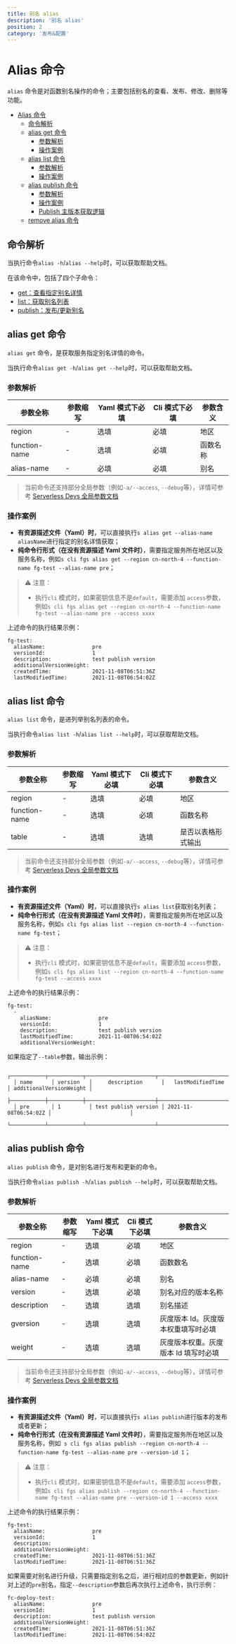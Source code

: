 ```yaml
---
title: 别名 alias
description: '别名 alias'
position: 2
category: '发布&配置'
---
```


# Alias 命令

`alias` 命令是对函数别名操作的命令；主要包括别名的查看、发布、修改、删除等功能。

- [Alias 命令](#alias-命令)
  - [命令解析](#命令解析)
  - [alias get 命令](#alias-get-命令)
    - [参数解析](#参数解析)
    - [操作案例](#操作案例)
  - [alias list 命令](#alias-list-命令)
    - [参数解析](#参数解析-1)
    - [操作案例](#操作案例-1)
  - [alias publish 命令](#alias-publish-命令)
    - [参数解析](#参数解析-2)
    - [操作案例](#操作案例-2)
    - [Publish 主版本获取逻辑](#publish-主版本获取逻辑)
  - [remove alias 命令](remove.md#remove-alias-命令)

## 命令解析

当执行命令`alias -h`/`alias --help`时，可以获取帮助文档。

在该命令中，包括了四个子命令：

- [get：查看指定别名详情](#alias-get-命令)
- [list：获取别名列表](#alias-list-命令)
- [publish：发布/更新别名](#alias-publish-命令)

## alias get 命令

`alias get` 命令，是获取服务指定别名详情的命令。

当执行命令`alias get -h`/`alias get --help`时，可以获取帮助文档。

### 参数解析

| 参数全称      | 参数缩写  | Yaml 模式下必填 | Cli 模式下必填 | 参数含义     |
| ------------ | -------- | --------------- | ------------- | ----------- |
| region        | -        | 选填            | 必填           | 地区      |
| function-name | -        | 选填            | 必填           | 函数名称   |
| alias-name    | -        | 必填            | 必填           | 别名      |

> 当前命令还支持部分全局参数（例如`-a/--access`, `--debug`等），详情可参考 [Serverless Devs 全局参数文档](https://serverless-devs.com/serverless-devs/command/readme#全局参数)

### 操作案例

- **有资源描述文件（Yaml）时**，可以直接执行`s alias get --alias-name aliasName`进行指定的别名详情获取；
- **纯命令行形式（在没有资源描述 Yaml 文件时）**，需要指定服务所在地区以及服务名称，例如`s cli fgs alias get --region cn-north-4 --function-name fg-test --alias-name pre`；

> ⚠️ 注意：    
> - 执行`cli` 模式时，如果密钥信息不是`default`，需要添加 `access`参数，例如`s cli fgs alias get --region cn-north-4 --function-name fg-test --alias-name pre --access xxxx`

上述命令的执行结果示例：

```text
fg-test:
  aliasName:               pre
  versionId:               1
  description:             test publish version
  additionalVersionWeight:
  createdTime:             2021-11-08T06:51:36Z
  lastModifiedTime:        2021-11-08T06:54:02Z
```

## alias list 命令

`alias list` 命令，是进列举别名列表的命令。

当执行命令`alias list -h`/`alias list --help`时，可以获取帮助文档。

### 参数解析

| 参数全称     | 参数缩写 | Yaml 模式下必填 | Cli 模式下必填 | 参数含义  |
| ------------ | -------- | --------------- | -------------- | -------------- |
| region       | -        | 选填            | 必填           | 地区  |
| function-name | -        | 选填            | 必填           | 函数名称                          |
| table        | -        | 选填            | 选填           | 是否以表格形式输出   |

> 当前命令还支持部分全局参数（例如`-a/--access`, `--debug`等），详情可参考 [Serverless Devs 全局参数文档](https://serverless-devs.com/serverless-devs/command/readme#全局参数)

### 操作案例

- **有资源描述文件（Yaml）时**，可以直接执行`s alias list`获取别名列表；
- **纯命令行形式（在没有资源描述 Yaml 文件时）**，需要指定服务所在地区以及服务名称，例如`s cli fgs alias list --region cn-north-4 --function-name fg-test`；

> ⚠️ 注意：    
> - 执行`cli` 模式时，如果密钥信息不是`default`，需要添加 `access`参数，例如`s cli fgs alias list --region cn-north-4 --function-name fg-test --access xxxx`

上述命令的执行结果示例：

```text
fg-test:
  -
    aliasName:               pre
    versionId:               1
    description:             test publish version
    lastModifiedTime:        2021-11-08T06:54:02Z
    additionalVersionWeight:
```

如果指定了`--table`参数，输出示例：

```text
  ┌───────────┬───────────┬──────────────────────┬──────────────────────┬─────────────────────────┐
  │ name      │ version   │     description      │   lastModifiedTime   │ additionalVersionWeight │
  ├───────────┼───────────┼──────────────────────┼──────────────────────┼─────────────────────────┤
  │ pre       │ 1         │ test publish version │ 2021-11-08T06:54:02Z │                         │
  └───────────┴───────────┴──────────────────────┴──────────────────────┴─────────────────────────┘
```

## alias publish 命令

`alias publish` 命令，是对别名进行发布和更新的命令。

当执行命令`alias publish -h`/`alias publish --help`时，可以获取帮助文档。

### 参数解析

| 参数全称        | 参数缩写 | Yaml 模式下必填 | Cli 模式下必填 | 参数含义     |
| -------------- | -------- | --------------- | -------------- | ------------------ |
| region         | -        | 选填            | 必填           | 地区     |
| function-name  | -        | 选填            | 必填           | 函数数名 |
| alias-name     | -        | 必填            | 必填           | 别名   |
| version        | -        | 选填            | 必填           | 别名对应的版本名称   |
| description    | -        | 选填            | 选填           | 别名描述    |
| gversion       | -        | 选填            | 选填           | 灰度版本 Id。灰度版本权重填写时必填      |
| weight         | -        | 选填            | 选填           | 灰度版本权重。灰度版本 Id 填写时必填    |

> 当前命令还支持部分全局参数（例如`-a/--access`, `--debug`等），详情可参考 [Serverless Devs 全局参数文档](https://serverless-devs.com/serverless-devs/command/readme#全局参数)

### 操作案例

- **有资源描述文件（Yaml）时**，可以直接执行`s alias publish`进行版本的发布或者更新；
- **纯命令行形式（在没有资源描述 Yaml 文件时）**，需要指定服务所在地区以及服务名称，例如` s cli fgs alias publish --region cn-north-4 --function-name fg-test --alias-name pre --version-id 1`；

> ⚠️ 注意：    
> - 执行`cli` 模式时，如果密钥信息不是`default`，需要添加 `access`参数，例如`s cli fgs alias publish --region cn-north-4 --function-name fg-test --alias-name pre --version-id 1 --access xxxx`

上述命令的执行结果示例：

```text
fg-test:
  aliasName:               pre
  versionId:               1
  description:
  additionalVersionWeight:
  createdTime:             2021-11-08T06:51:36Z
  lastModifiedTime:        2021-11-08T06:51:36Z
```

如果需要对别名进行升级，只需要指定别名之后，进行相对应的参数更新，例如针对上述的`pre`别名，指定`--description`参数后再次执行上述命令，执行示例：

```text
fc-deploy-test:
  aliasName:               pre
  versionId:               1
  description:             test publish version
  additionalVersionWeight:
  createdTime:             2021-11-08T06:51:36Z
  lastModifiedTime:        2021-11-08T06:54:02Z
```